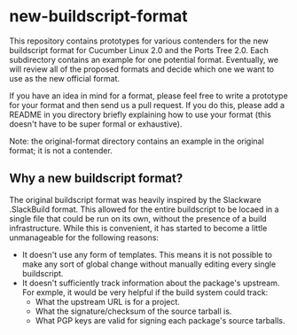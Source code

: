 # new-buildscript-format
This repository contains prototypes for various contenders for the new buildscript format for Cucumber Linux 2.0 and the Ports Tree 2.0. Each subdirectory contains an example for one potential format. Eventually, we will review all of the proposed formats and decide which one we want to use as the new official format.

If you have an idea in mind for a format, please feel free to write a prototype for your format and then send us a pull request. If you do this, please add a README in you directory briefly explaining how to use your format (this doesn't have to be super formal or exhaustive).

Note: the original-format directory contains an example in the original format; it is not a contender.

## Why a new buildscript format?
The original buildscript format was heavily inspired by the Slackware .SlackBuild format. This allowed for the entire buildscript to be locaed in a single file that could be run on its own, without the presence of a build infrastructure. While this is convenient, it has started to become a little unmanageable for the following reasons:
* It doesn't use any form of templates. This means it is not possible to make any sort of global change without manually editing every single buildscript.
* It doesn't sufficiently track information about the package's upstream. For exmple, it would be very helpful if the build system could track:
  * What the upstream URL is for a project.
  * What the signature/checksum of the source tarball is.
  * What PGP keys are valid for signing each package's source tarballs.

